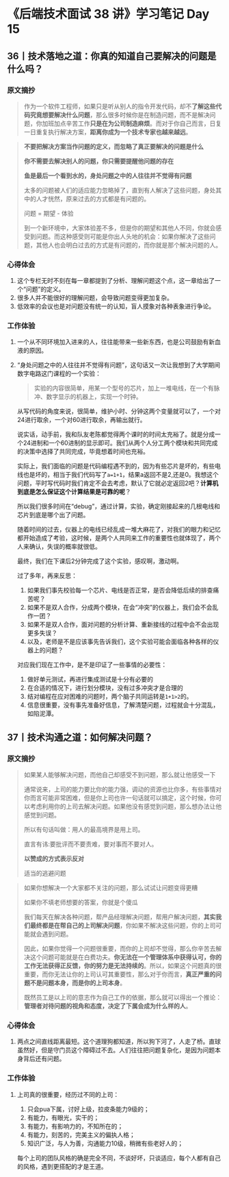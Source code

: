 # 《后端技术面试 38 讲》学习笔记 Day 15

## 36丨技术落地之道：你真的知道自己要解决的问题是什么吗？

### 原文摘抄

> 作为一个软件工程师，如果只是听从别人的指令开发代码，却不**了解这些代码究竟想要解决什么问题**，那么很多时候你是在制造问题，而不是解决问题，你加班加点辛苦工作**只是在为公司制造麻烦**。而对于你自己而言，日复一日重复执行解决方案，**距离你成为一个技术专家也越来越远**。

> **不要把解决方案当作问题的定义，而忽略了真正要解决的问题是什么**
>
> **你不需要去解决别人的问题，你只需要提醒他问题的存在**
>
> **鱼是最后一个看到水的，身处问题之中的人往往并不觉得有问题**
>
> 太多的问题被人们的适应能力忽略掉了，直到有人解决了这些问题，身处其中的人才恍然，原来过去的方式都是有问题的。
>
> 问题 = 期望 - 体验
>
> 到一个新环境中，大家体验差不多，但是你的期望和其他人不同，你就会感受到问题。而这种感受则可能是你出人头地的机会：如果你解决了这些问题，其他人也会明白过去的方式是有问题的，而你就是那个解决问题的人。

### 心得体会

1. 这个专栏无时不刻在每一章都提到了分析、理解问题这个点，这一章给出了一个“问题”的定义。
2. 很多人并不能很好的理解问题，会导致问题变得更加复杂。
3. 低效率的会议也是对问题没有统一的认知，盲人摸象对各种表象进行争论。

### 工作体验

1. 一个从不同环境加入进来的人，往往能带来一些新东西，也是公司鼓励有新血液的原因。

2. “身处问题之中的人往往并不觉得有问题”，这句话又一次让我想到了大学期间数字电路这门课程的一个实验：

   > 实验的内容很简单，用某一个型号的芯片，加上一堆电线，在一个有脉冲、数字显示的机器上，实现一个时钟。

   从写代码的角度来说，很简单，维护小时、分钟这两个变量就可以了，一个对24进行取余，一个对60进行取余，再输出就行。

   说实话，动手前，我和队友老陈都觉得两个课时的时间太充裕了。就是分成一个24进制和一个60进制的显示即可。我们从两个人分工两个模块和共同完成的决策中选择了共同完成，毕竟想着时间也充裕。

   实际上，我们面临的问题是代码编程遇不到的，因为有些芯片是坏的，有些电线也是坏的，相当于我们代码写了`a=1+1`，结果a返回不是2,还是0。我想这个问题，平时写代码时我们肯定不会去考虑，默认了它就必定返回2吧？**计算机到底是怎么保证这个计算结果是可靠的呢**？

   所以我们很多时间在“debug”，通过计算，实验，确定刚接起来的几根电线和芯片到底是哪个出了问题。

   随着时间的过去，仪器上的电线已经乱成一堆大麻花了，对我们的眼力和记忆都开始造成了考验，这时候，是两个人共同来工作的重要性也就体现了，两个人来确认，失误的概率就很低。

   最终，我们在下课后2分钟完成了这个实验，感叹啊，激动啊。

   过了多年，再来反思：

   1. 如果我们事先校验每一个芯片、电线是否正常，是否会降低后续的排查痛苦呢？
   2. 如果不是双人合作，分成两个模块，在会“冲突”的仪器上，我们会不会乱作一团？
   3. 如果不是双人合作，面对问题的分析计算、重新接线的过程中会不会出现更多失误？
   4. 以及，老师是不是应该事先告诉我们，这个实验可能会面临各种各样的仪器上的问题？

   对应我们现在工作中，是不是印证了一些事情的必要性：

   1. 做好单元测试，再进行集成测试是十分有必要的
   2. 在合适的情况下，进行划分模块，没有过多冲突才是合理的
   3. 结对编程在应对困难的问题时，两个脑子共同运转是`1+1>2`的。
   4. 信息很重要，没有事先准备好信息，了解清楚问题，过程就会十分混乱，如陷泥潭。

   

## 37丨技术沟通之道：如何解决问题？

### 原文摘抄

> 如果某人能够解决问题，而他自己却感受不到问题，那么就让他感受一下
>
> 通常说来，上司的能力要比你的能力强，调动的资源也比你多，有些事情对你而言可能非常困难，但是你上司也许一句话就可以搞定，这个时候，你可以考虑利用你的上司去解决问题。如果他没有感觉到问题，那么想办法让他感觉到问题。
>
> 所以有句话叫做：用人的最高境界是用上司。
>
> 直言有讳:要批评而不要责难，要对事而不要对人。
>
> **以赞成的方式表示反对**
>
> 适当的逃避问题

> 如果你想解决一个大家都不关注的问题，那么试试让问题变得更糟
>
> 如果你不填老师想要的答案，你就是个傻瓜
>
> 我们每天在解决各种问题，帮产品经理解决问题，帮用户解决问题，**其实我们最终都是在帮自己的上司解决问题**，你如果不解决这些问题，你的上司可能就会遇到问题。
>
> 因此，如果你觉得一个问题很重要，而你的上司却不觉得，那么你辛苦去解决这个问题可能就是在白费功夫。**你无法在一个管理体系中获得认可，你的工作无法获得正反馈，你的努力是无法持续的**。所以，如果这个问题真的很重要，而你无法让你的上司认可其重要性，那么对于你而言，**真正严重的问题不是问题本身，而是你的上司本身**。
>
> 既然员工是以上司的意志作为自己工作的依据，那么就可以得出一个推论：**管理者对待问题的视角和态度，决定了下属会成为什么样的人**。

### 心得体会

1. 两点之间直线距离最短。这个道理狗都知道，所以狗下河了，人走了桥。直球虽然好，但是守门员这个障碍过不去。人们往往把问题复杂化，是因为问题本身背后还有问题。

### 工作体验

1. 上司真的很重要，经历过不同的上司：

   1. 只会pua下属，讨好上级，拉皮条能力9级的；
   2. 有能力，有眼光，实干的；
   3. 有能力，有影响力的，不知所在的；
   4. 有能力，刻苦的，完美主义的偏执人格；
   5. 知识广泛，与人为善，沟通能力10级，稍微有些老好人的；

   每个上司的团队风格的确是完全不同，不谈好坏，只谈适应，每个人都有自己的风格，遇到更搭配的才是王道。
